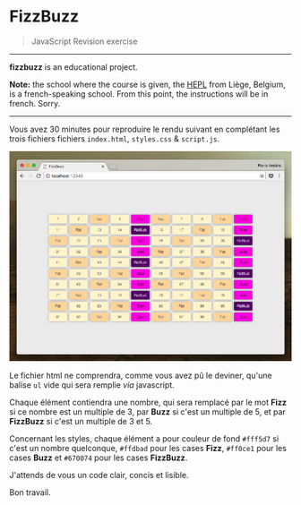 # FizzBuzz

> JavaScript Revision exercise

* * *

**fizzbuzz** is an educational project.

**Note:** the school where the course is given, the [HEPL](http://www.provincedeliege.be/hauteecole) from Liège, Belgium, is a french-speaking school. From this point, the instructions will be in french. Sorry.

* * *

Vous avez 30 minutes pour reproduire le rendu suivant en complétant les trois fichiers fichiers `index.html`, `styles.css` & `script.js`.

![Rendu désiré](./rendu.png)

Le fichier html ne comprendra, comme vous avez pû le deviner, qu'une balise `ul` vide qui sera remplie *via* javascript.

Chaque élément contiendra une nombre, qui sera remplacé par le mot **Fizz** si ce nombre est un multiple de 3, par **Buzz** si c'est un multiple de 5, et par **FizzBuzz** si c'est un multiple de 3 et 5.

Concernant les styles, chaque élément a pour couleur de fond `#fff5d7` si c'est un nombre quelconque, `#ffdbad` pour les cases **Fizz**, `#ff0ce1` pour les cases **Buzz** et `#670074` pour les cases **FizzBuzz**.

J'attends de vous un code clair, concis et lisible.

Bon travail.
